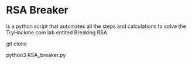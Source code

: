 # RSA Breaker 
is a python script that automates all the steps and calculations to solve the TryHackme.com lab entited Breaking RSA

git clone 

python3 RSA_breaker.py


